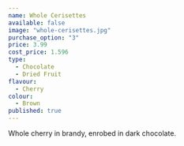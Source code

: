 ```yaml
---
name: Whole Cerisettes
available: false
image: "whole-cerisettes.jpg"
purchase_option: "3"
price: 3.99
cost_price: 1.596
type: 
  - Chocolate
  - Dried Fruit
flavour: 
  - Cherry
colour: 
  - Brown
published: true
---
```

Whole cherry in brandy, enrobed in dark chocolate.